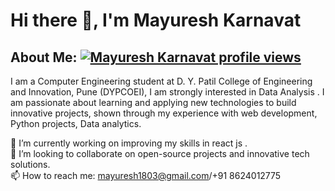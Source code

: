 # Hi there 👋, I'm Mayuresh Karnavat

## About Me: [![Mayuresh Karnavat profile views](https://u8views.com/api/v1/github/profiles/124882090/views/total-count.svg)](https://github.com/Mayur180)

I am a Computer Engineering student at D. Y. Patil College of Engineering and Innovation, Pune (DYPCOEI), I am strongly interested in Data Analysis . I am passionate about learning and applying new technologies to build innovative projects, shown through my experience with web development, Python projects, Data analytics.

🔭 I’m currently working on improving my skills in react js .                                        
👯 I’m looking to collaborate on open-source projects and innovative tech solutions.                                                                                                         
📫 How to reach me: mayuresh1803@gmail.com/+91 8624012775

